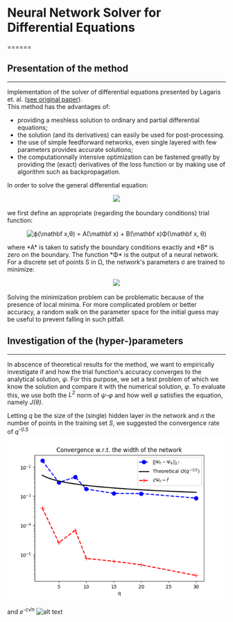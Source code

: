 # Neural Network Solver for Differential Equations
======

## Presentation of the method
------

Implementation of the solver of differential equations presented by Lagaris et. al. ([see original paper](https://doi.org/10.1109/72.712178)).  
This method has the advantages of:
  * providing a meshless solution to ordinary and partial differential equations;
  * the solution (and its derivatives) can easily be used for post-processing.  
  * the use of simple feedforward networks, even single layered with few parameters provides accurate solutions;
  * the computationnally intensive optimization can be fastened greatly by providing the (exact) derivatives of the loss function or by making use of algorithm such as backpropagation. 

In order to solve the general differential equation:  
<p align="center">
<img src="https://latex.codecogs.com/svg.image?\mathcal&space;L\Psi&space;=&space;\mathbf&space;f,&space;\quad&space;\text{in&space;}&space;\Omega\subset{\mathbb&space;R^n}">
</p>

we first define an appropriate (regarding the boundary conditions) trial function:  
<p align="center">
<img src="https://latex.codecogs.com/svg.image?ϕ(\mathbf&space;x,θ)&space;=&space;A(\mathbf&space;x)&space;&plus;&space;B(\mathbf&space;x)Φ(\mathbf&space;x,&space;θ)" title="ϕ(\mathbf x,θ) = A(\mathbf x) + B(\mathbf x)Φ(\mathbf x, θ)"/>
</p>
where *A* is taken to satisfy the boundary conditions exactly and *B* is zero on the boundary. The function *Φ* is the output of a neural network.   
For a discrete set of points S in Ω, the network's parameters σ are trained to minimize:  
<p align="center">
<img src="https://latex.codecogs.com/svg.image?J(\theta)&space;=&space;\sum_{x_i\in\mathcal&space;S}\bigl(\mathcal&space;L\varphi(x_i,\theta)&space;-&space;\mathbf&space;f(x_i)\bigr)^2">
</p>

Solving the minimization problem can be problematic because of the presence of local minima. For more complicated problem or better accuracy, a random walk on the parameter space for the initial guess may be useful to prevent falling in such pitfall.


## Investigation of the (hyper-)parameters
-----

In abscence of theoretical results for the method, we want to empirically investigate if and how the trial function's accuracy converges to the analytical solution, *ψ*. For this purpose, we set a test problem of which we know the solution and compare it with the numerical solution, *φ*.
To evaluate this, we use both the *L<sup>2</sup>* norm of *ψ-φ* and how well *φ* satisfies the equation, namely *J(θ)*.

Letting *q* be the size of the (single) hidden layer in the network and *n* the number of points in the training set *S*, we suggested the convergence rate of *q<sup>-0.5</sup>*
![alt text](https://github.com/remihndz/Neural-Network-ODE-Solver/blob/main/img/Error_width.png)

and *e<sup>-c√n</sup>*
![alt text](https://github.com/remihndz/Neural-Network-ODE-Solver/blob/main/img/Errorₜrainingₛet.png)
